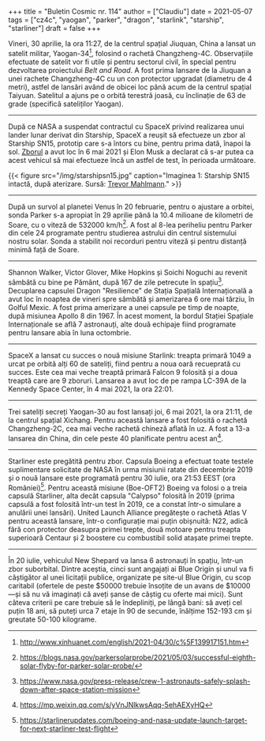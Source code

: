 +++
title = "Buletin Cosmic nr. 114"
author = ["Claudiu"]
date = 2021-05-07
tags = ["cz4c", "yaogan", "parker", "dragon", "starlink", "starship", "starliner"]
draft = false
+++

Vineri, 30 aprilie, la ora 11:27, de la centrul spațial Jiuquan, China a lansat un satelit militar, Yaogan-34[^fn:1], folosind o rachetă Changzheng-4C. Observațiile efectuate de satelit vor fi utile și pentru sectorul civil, în special pentru dezvoltarea proiectului _Belt and Road_. A fost prima lansare de la Jiuquan a unei rachete Changzheng-4C cu un con protector upgradat (diametru de 4 metri), astfel de lansări având de obicei loc până acum de la centrul spațial Taiyuan. Satelitul a ajuns pe o orbită terestră joasă, cu înclinație de 63 de grade (specifică sateliților Yaogan).

---

După ce NASA a suspendat contractul cu SpaceX privind realizarea unui lander lunar derivat din Starship, SpaceX a reușit să efectueze un zbor al Starship SN15, prototip care s-a întors cu bine, pentru prima dată, înapoi la sol. [Zborul](https://youtu.be/z9eoubnO-pE?t=355) a avut loc în 6 mai 2021 și Elon Musk a declarat că s-ar putea ca acest vehicul să mai efectueze încă un astfel de test, în perioada următoare.

{{< figure src="/img/starshipsn15.jpg" caption="Imaginea 1: Starship SN15 intactă, după aterizare. Sursă: [Trevor Mahlmann](https://twitter.com/TrevorMahlmann/status/1390480401957892099)." >}}

---

După un survol al planetei Venus în 20 februarie, pentru o ajustare a orbitei, sonda Parker s-a apropiat în 29 aprilie până la 10.4 milioane de kilometri de Soare, cu o viteză de 532000 km/h[^fn:2]. A fost al 8-lea periheliu pentru Parker din cele 24 programate pentru studierea astrului din centrul sistemului nostru solar. Sonda a stabilit noi recorduri pentru viteză și pentru distanță minimă față de Soare.

---

Shannon Walker, Victor Glover, Mike Hopkins și Soichi Noguchi au revenit sâmbătă cu bine pe Pământ, după 167 de zile petrecute în spațiu[^fn:3]. Decuplarea capsulei Dragon "Resilience" de Stația Spațială Internațională a avut loc în noaptea de vineri spre sâmbătă și amerizarea 6 ore mai târziu, în Golful Mexic. A fost prima amerizare a unei capsule pe timp de noapte, după misiunea Apollo 8 din 1967. În acest moment, la bordul Stației Spațiale Internaționale se află 7 astronauți, alte două echipaje fiind programate pentru lansare abia în luna octombrie.

---

SpaceX a lansat cu succes o nouă misiune Starlink: treapta primară 1049 a urcat pe orbită alți 60 de sateliți, fiind pentru a noua oară recueprată cu succes. Este cea mai veche treaptă primară Falcon 9 folosită și a doua treaptă care are 9 zboruri. Lansarea a avut loc de pe rampa LC-39A de la Kennedy Space Center, în 4 mai 2021, la ora 22:01.

---

Trei sateliți secreți Yaogan-30 au fost lansați joi, 6 mai 2021, la ora 21:11, de la centrul spațial Xichang. Pentru această lansare a fost folosită o rachetă Changzheng-2C, cea mai veche rachetă chineză aflată în uz. A fost a 13-a lansarea din China, din cele peste 40 planificate pentru acest an[^fn:4].

---

Starliner este pregătită pentru zbor. Capsula Boeing a efectuat toate testele suplimentare solicitate de NASA în urma misiunii ratate din decembrie 2019 și o nouă lansare este programată pentru 30 iulie, ora 21:53 EEST (ora României)[^fn:5]. Pentru această misiune (Boe-OFT2) Boeing va folosi o a treia capsulă Starliner, alta decât capsula "Calypso" folosită în 2019 (prima capsulă a fost folosită într-un test în 2019, ce a constat într-o simulare a anulării unei lansări). United Launch Alliance pregătește o rachetă Atlas V pentru această lansare, într-o configurație mai puțin obișnuită: N22, adică fără con protector deasupra primei trepte, două motoare pentru treapta superioară Centaur și 2 boostere cu combustibil solid atașate primei trepte.

---

În 20 iulie, vehiculul New Shepard va lansa 6 astronauți în spațiu, într-un zbor suborbital. Dintre aceștia, cinci sunt angajați ai Blue Origin și unul va fi câștigător al unei licitații publice, organizate pe site-ul Blue Origin, cu scop caritabil (ofertele de peste $50000 trebuie însoțite de un avans de $10000 —și să nu vă imaginați că aveți șanse de câștig cu oferte mai mici). Sunt câteva criterii pe care trebuie să le îndepliniți, pe lângă bani: să aveți cel puțin 18 ani, să puteți urca 7 etaje în 90 de secunde, înălțime 152-193 cm și greutate 50-100 kilograme.

[^fn:1]: <http://www.xinhuanet.com/english/2021-04/30/c%5F139917151.htm>
[^fn:2]: <https://blogs.nasa.gov/parkersolarprobe/2021/05/03/successful-eighth-solar-flyby-for-parker-solar-probe/>
[^fn:3]: <https://www.nasa.gov/press-release/crew-1-astronauts-safely-splash-down-after-space-station-mission>
[^fn:4]: <https://mp.weixin.qq.com/s/yVnJNlkwsAqq-5ehAEXyHQ>
[^fn:5]: <https://starlinerupdates.com/boeing-and-nasa-update-launch-target-for-next-starliner-test-flight>